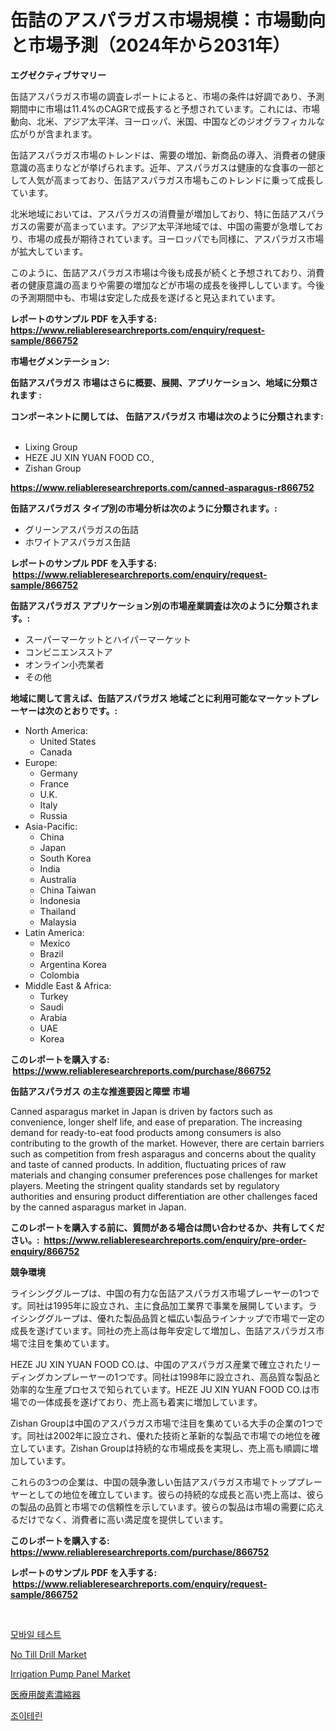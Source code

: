 <p><h1>缶詰のアスパラガス市場規模：市場動向と市場予測（2024年から2031年）</h1></p><p><strong>エグゼクティブサマリー</strong></p>
<p><p>缶詰アスパラガス市場の調査レポートによると、市場の条件は好調であり、予測期間中に市場は11.4%のCAGRで成長すると予想されています。これには、市場動向、北米、アジア太平洋、ヨーロッパ、米国、中国などのジオグラフィカルな広がりが含まれます。</p><p>缶詰アスパラガス市場のトレンドは、需要の増加、新商品の導入、消費者の健康意識の高まりなどが挙げられます。近年、アスパラガスは健康的な食事の一部として人気が高まっており、缶詰アスパラガス市場もこのトレンドに乗って成長しています。</p><p>北米地域においては、アスパラガスの消費量が増加しており、特に缶詰アスパラガスの需要が高まっています。アジア太平洋地域では、中国の需要が急増しており、市場の成長が期待されています。ヨーロッパでも同様に、アスパラガス市場が拡大しています。</p><p>このように、缶詰アスパラガス市場は今後も成長が続くと予想されており、消費者の健康意識の高まりや需要の増加などが市場の成長を後押ししています。今後の予測期間中も、市場は安定した成長を遂げると見込まれています。</p></p>
<p><strong>レポートのサンプル PDF を入手する: <a href="https://www.reliableresearchreports.com/enquiry/request-sample/866752">https://www.reliableresearchreports.com/enquiry/request-sample/866752</a></strong></p>
<p><strong>市場セグメンテーション:</strong></p>
<p><strong> 缶詰アスパラガス 市場はさらに概要、展開、アプリケーション、地域に分類されます :</strong></p>
<p><strong>コンポーネントに関しては、 缶詰アスパラガス 市場は次のように分類されます: &nbsp;</strong></p>
<p><ul><li>Lixing Group</li><li>HEZE JU XIN YUAN FOOD CO.,</li><li>Zishan Group</li></ul></p>
<p><strong><a href="https://www.reliableresearchreports.com/canned-asparagus-r866752">https://www.reliableresearchreports.com/canned-asparagus-r866752</a></strong></p>
<p><strong> 缶詰アスパラガス タイプ別の市場分析は次のように分類されます。:</strong></p>
<p><ul><li>グリーンアスパラガスの缶詰</li><li>ホワイトアスパラガス缶詰</li></ul></p>
<p><strong>レポートのサンプル PDF を入手する: &nbsp;<a href="https://www.reliableresearchreports.com/enquiry/request-sample/866752">https://www.reliableresearchreports.com/enquiry/request-sample/866752</a></strong></p>
<p><strong> 缶詰アスパラガス アプリケーション別の市場産業調査は次のように分類されます。:</strong></p>
<p><ul><li>スーパーマーケットとハイパーマーケット</li><li>コンビニエンスストア</li><li>オンライン小売業者</li><li>その他</li></ul></p>
<p><strong>地域に関して言えば、缶詰アスパラガス 地域ごとに利用可能なマーケットプレーヤーは次のとおりです。:</strong></p>
<p><ul>
    <li>
        North America:
        <ul>
            <li>United States</li>
            <li>Canada</li>
        </ul>
    </li>
    <li>
        Europe:
        <ul>
            <li>Germany</li>
            <li>France</li>
            <li>U.K.</li>
            <li>Italy</li>
            <li>Russia</li>
        </ul>
    </li>
    <li>
        Asia-Pacific:
        <ul>
            <li>China</li>
            <li>Japan</li>
            <li>South Korea</li>
            <li>India</li>
            <li>Australia</li>
            <li>China Taiwan</li>
            <li>Indonesia</li>
            <li>Thailand</li>
            <li>Malaysia</li>
        </ul>
    </li>
    <li>
        Latin America:
        <ul>
            <li>Mexico</li>
            <li>Brazil</li>
            <li>Argentina Korea</li>
            <li>Colombia</li>
        </ul>
    </li>
    <li>
        Middle East & Africa:
        <ul>
            <li>Turkey</li>
            <li>Saudi</li>
            <li>Arabia</li>
            <li>UAE</li>
            <li>Korea</li>
        </ul>
    </li>
    </ul></p>
<p><strong>このレポートを購入する: &nbsp;<a href="https://www.reliableresearchreports.com/purchase/866752">https://www.reliableresearchreports.com/purchase/866752</a></strong></p>
<p><strong>缶詰アスパラガス の主な推進要因と障壁 市場</strong></p>
<p><p>Canned asparagus market in Japan is driven by factors such as convenience, longer shelf life, and ease of preparation. The increasing demand for ready-to-eat food products among consumers is also contributing to the growth of the market. However, there are certain barriers such as competition from fresh asparagus and concerns about the quality and taste of canned products. In addition, fluctuating prices of raw materials and changing consumer preferences pose challenges for market players. Meeting the stringent quality standards set by regulatory authorities and ensuring product differentiation are other challenges faced by the canned asparagus market in Japan.</p></p>
<p><strong>このレポートを購入する前に、質問がある場合は問い合わせるか、共有してください。:&nbsp; <a href="https://www.reliableresearchreports.com/enquiry/pre-order-enquiry/866752">https://www.reliableresearchreports.com/enquiry/pre-order-enquiry/866752</a></strong></p>
<p><strong>競争環境</strong></p>
<p><p>ライシンググループは、中国の有力な缶詰アスパラガス市場プレーヤーの1つです。同社は1995年に設立され、主に食品加工業界で事業を展開しています。ライシンググループは、優れた製品品質と幅広い製品ラインナップで市場で一定の成長を遂げています。同社の売上高は毎年安定して増加し、缶詰アスパラガス市場で注目を集めています。</p><p>HEZE JU XIN YUAN FOOD CO.は、中国のアスパラガス産業で確立されたリーディングカンプレーヤーの1つです。同社は1998年に設立され、高品質な製品と効率的な生産プロセスで知られています。HEZE JU XIN YUAN FOOD CO.は市場での一体成長を遂げており、売上高も着実に増加しています。</p><p>Zishan Groupは中国のアスパラガス市場で注目を集めている大手の企業の1つです。同社は2002年に設立され、優れた技術と革新的な製品で市場での地位を確立しています。Zishan Groupは持続的な市場成長を実現し、売上高も順調に増加しています。</p><p>これらの3つの企業は、中国の競争激しい缶詰アスパラガス市場でトッププレーヤーとしての地位を確立しています。彼らの持続的な成長と高い売上高は、彼らの製品の品質と市場での信頼性を示しています。彼らの製品は市場の需要に応えるだけでなく、消費者に高い満足度を提供しています。</p></p>
<p><strong>このレポートを購入する: &nbsp; <a href="https://www.reliableresearchreports.com/purchase/866752">https://www.reliableresearchreports.com/purchase/866752</a></strong></p>
<p><strong>レポートのサンプル PDF を入手する: &nbsp;<a href="https://www.reliableresearchreports.com/enquiry/request-sample/866752">https://www.reliableresearchreports.com/enquiry/request-sample/866752</a></strong><strong></strong></p>
<p>&nbsp;</p>
<p><p><a href="https://medium.com/@jamar_anas/%ED%9C%B4%EB%8C%80%EC%A0%84%ED%99%94-%ED%85%8C%EC%8A%A4%ED%8A%B8-%EC%8B%9C%EC%9E%A5-%EC%A0%84%EB%A7%9D-%EC%82%B0%EC%97%85-%EA%B0%9C%EC%9A%94-%EB%B0%8F-%EC%98%88%EC%B8%A1-2024%EB%85%84%EB%B6%80%ED%84%B0-2031%EB%85%84%EA%B9%8C%EC%A7%80-2ab8997a086b">모바일 테스트</a></p><p><a href="https://github.com/wusalecollins540tpqoz/Market-Research-Report-List-2/blob/main/no-till-drill-market.md">No Till Drill Market</a></p><p><a href="https://github.com/kathiaseamanalvaradovlprc2h/Market-Research-Report-List-2/blob/main/irrigation-pump-panel-market.md">Irrigation Pump Panel Market</a></p><p><a href="https://medium.com/@keithpiper1905/%E5%8C%BB%E7%99%82%E7%94%A8%E9%85%B8%E7%B4%A0%E6%BF%83%E7%B8%AE%E5%99%A8%E5%B8%82%E5%A0%B4%E3%83%AC%E3%83%9D%E3%83%BC%E3%83%88%E3%81%AF-%E3%81%93%E3%81%AE%E5%B8%82%E5%A0%B4%E3%81%AE%E6%9C%80%E6%96%B0%E3%81%AE%E3%83%88%E3%83%AC%E3%83%B3%E3%83%89%E3%82%84%E6%88%90%E9%95%B7%E6%A9%9F%E4%BC%9A%E3%82%92%E6%98%8E%E3%82%89%E3%81%8B%E3%81%AB%E3%81%97%E3%81%A6%E3%81%84%E3%81%BE%E3%81%99-6d37ab566717">医療用酸素濃縮器</a></p><p><a href="https://medium.com/@maxinewilloughby/%EC%A0%9C%EC%9A%B0%ED%84%B0%EC%9D%B8-%EC%8B%9C%EC%9E%A5-%EB%B3%B4%EA%B3%A0%EC%84%9C%EB%8A%94-%EC%9D%B4-%EC%8B%9C%EC%9E%A5%EC%9D%98-%EC%B5%9C%EC%8B%A0-%ED%8A%B8%EB%A0%8C%EB%93%9C%EC%99%80-%EC%84%B1%EC%9E%A5-%EA%B8%B0%ED%9A%8C%EB%A5%BC-%EB%B3%B4%EC%97%AC%EC%A4%8D%EB%8B%88%EB%8B%A4-dc9d909d50c5">조이테린</a></p></p>